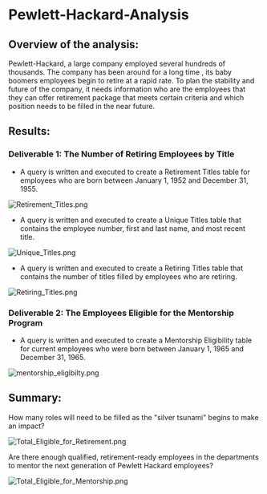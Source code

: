 # Pewlett-Hackard-Analysis

## Overview of the analysis:

Pewlett-Hackard, a large company employed several hundreds of thousands. The company has been around for a long time , its baby boomers employees begin to retire at a rapid rate. To plan the stability and future of the company, it needs information who are the employees that they can offer retirement package that meets certain criteria and which position needs to be filled in the near future.    

## Results:

### Deliverable 1: The Number of Retiring Employees by Title

- A query is written and executed to create a Retirement Titles table for employees who are born between January 1, 1952 and December 31, 1955.

![Retirement_Titles.png](https://github.com/OPahunang/Pewlett-Hackard-Analysis/blob/main/Resources/Retirement_Titles.png)


- A query is written and executed to create a Unique Titles table that contains the employee number, first and last name, and most recent title.

![Unique_Titles.png](https://github.com/OPahunang/Pewlett-Hackard-Analysis/blob/main/Resources/Unique_Titles.png)


- A query is written and executed to create a Retiring Titles table that contains the number of titles filled by employees who are retiring.

![Retiring_Titles.png](https://github.com/OPahunang/Pewlett-Hackard-Analysis/blob/main/Resources/Retiring_Titles.png)



### Deliverable 2: The Employees Eligible for the Mentorship Program

- A query is written and executed to create a Mentorship Eligibility table for current employees who were born between January 1, 1965 and December 31, 1965.

![mentorship_eligibilty.png](https://github.com/OPahunang/Pewlett-Hackard-Analysis/blob/main/Resources/mentorship_eligibilty.png)



## Summary:

How many roles will need to be filled as the "silver tsunami" begins to make an impact?

![Total_Eligible_for_Retirement.png](https://github.com/OPahunang/Pewlett-Hackard-Analysis/blob/main/Resources/Total_Eligible_for_Retirement.png)


Are there enough qualified, retirement-ready employees in the departments to mentor the next generation of Pewlett Hackard employees?

![Total_Eligible_for_Mentorship.png](https://github.com/OPahunang/Pewlett-Hackard-Analysis/blob/main/Resources/Total_Eligible_for_Mentorship.png)

